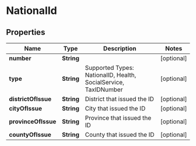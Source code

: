 
# NationalId

## Properties
Name | Type | Description | Notes
------------ | ------------- | ------------- | -------------
**number** | **String** |  |  [optional]
**type** | **String** | Supported Types: NationalID, Health, SocialService, TaxIDNumber |  [optional]
**districtOfIssue** | **String** | District that issued the ID |  [optional]
**cityOfIssue** | **String** | City that issued the ID |  [optional]
**provinceOfIssue** | **String** | Province that issued the ID |  [optional]
**countyOfIssue** | **String** | County that issued the ID |  [optional]



